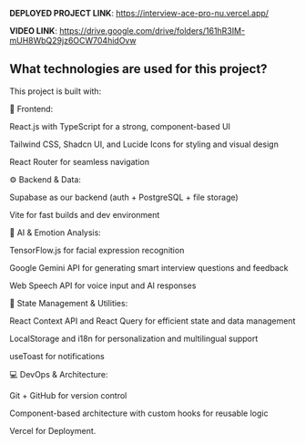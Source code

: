 **DEPLOYED PROJECT LINK**: https://interview-ace-pro-nu.vercel.app/

**VIDEO LINK**: https://drive.google.com/drive/folders/161hR3IM-mUH8WbQ29jz6OCW704hidOvw
## What technologies are used for this project?

This project is built with:

🎨 Frontend:

React.js with TypeScript for a strong, component-based UI

Tailwind CSS, Shadcn UI, and Lucide Icons for styling and visual design

React Router for seamless navigation

⚙ Backend & Data:

Supabase as our backend (auth + PostgreSQL + file storage)

Vite for fast builds and dev environment

🤖 AI & Emotion Analysis:

TensorFlow.js for facial expression recognition

Google Gemini API for generating smart interview questions and feedback

Web Speech API for voice input and AI responses


🔄 State Management & Utilities:

React Context API and React Query for efficient state and data management

LocalStorage and i18n for personalization and multilingual support

useToast for notifications

💻 DevOps & Architecture:

Git + GitHub for version control

Component-based architecture with custom hooks for reusable logic

Vercel for Deployment.

